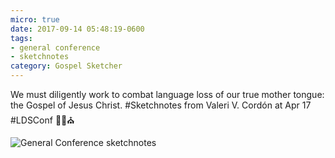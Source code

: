```yaml
---
micro: true
date: 2017-09-14 05:48:19-0600
tags:
- general conference
- sketchnotes
category: Gospel Sketcher
---
```


We must diligently work to combat language loss of our true mother tongue: the Gospel of Jesus Christ. #Sketchnotes from Valeri V. Cordón at Apr 17 #LDSConf ✍🏼⛪️

<img src="https://gospelsketcher.org/uploads/2018/889e8dd5e9.jpg" alt="General Conference sketchnotes" />

